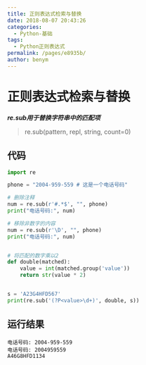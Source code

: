 ```yaml
---
title: 正则表达式检索与替换
date: 2018-08-07 20:43:26
categories: 
  - Python-基础
tags: 
  - Python正则表达式
permalink: /pages/e8935b/
author: benym
---
```


# 正则表达式检索与替换

***re.sub用于替换字符串中的匹配项***

> re.sub(pattern, repl, string,  count=0)

## 代码

```python
import re

phone = "2004-959-559 # 这是一个电话号码"

# 删除注释
num = re.sub(r'#.*$', "", phone)
print("电话号码:", num)

# 移除非数字的内容
num = re.sub(r'\D', "", phone)
print("电话号码:", num)


# 将匹配的数字乘以2
def double(matched):
    value = int(matched.group('value'))
    return str(value * 2)


s = 'A23G4HFD567'
print(re.sub('(?P<value>\d+)', double, s))
```

## 运行结果

```
电话号码: 2004-959-559 
电话号码: 2004959559
A46G8HFD1134
```

